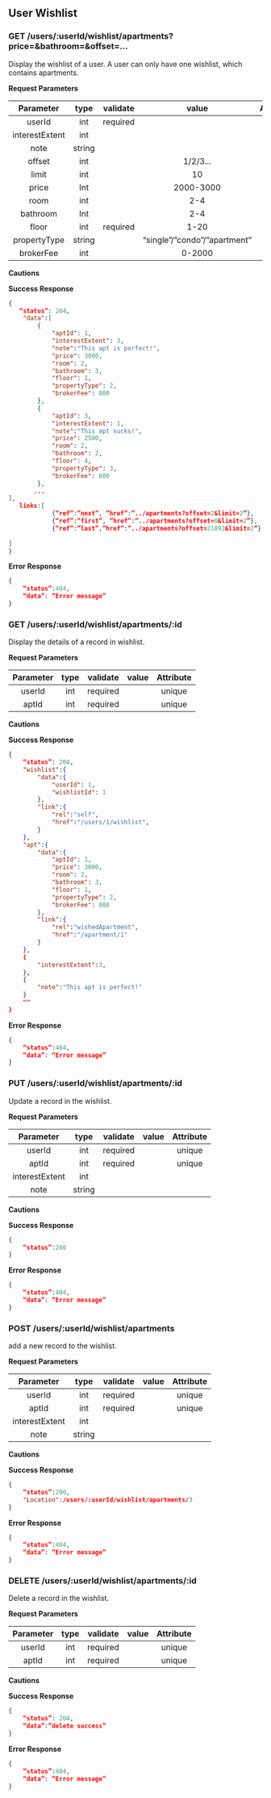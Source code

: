 User Wishlist
-------------


### GET **/users/:userId/wishlist/apartments?price=&bathroom=&offset=...**

Display the wishlist of a user. A user can only have one wishlist, which contains apartments.

**Request Parameters**

| Parameter | type   | validate | value | Attribute |
|:---------:|:------:|:--------:|:-----:|:---------:|
|   userId   | int  | required |       |  unique   |
|   interestExtent   | int  |  |       |   |
|   note   | string  |  |       |    |
|   offset    |  int   |       |       1/2/3...       |    1     |        page number      |
|   limit   |  int   |       |          10          |    10     |           limit      |
|price| Int |       | 2000-3000|  2000  |   | room price |
|room| int |         |2-4|  2  | number of rooms|        
|bathroom| Int | |2-4| 2| number of bathrooms|       
|floor            | int    | required | 1-20    |  1  |
|propertyType| string	|	| “single”/”condo”/”apartment”	|	|	|	
|brokerFee|	int	|	| 0-2000|	|

**Cautions**

**Success Response**

```json
{
   “status”: 204,
    "data":[
        {
            "aptId": 1,
            "interestExtent": 3,
            "note":"This apt is perfect!",
            "price": 3000,
            "room": 2,
            "bathroom": 3,
            "floor": 1,
            "propertyType": 2,
            "brokerFee": 800
        }, 
        {
	        "aptId": 3,
	        "interestExtent": 1,
            "note":"This apt sucks!",
            "price": 2500,
            "room": 2,
            "bathroom": 2,
            "floor": 4,
            "propertyType": 3,
            "brokerFee": 600
        },
       ...
],
   links:[
            {“ref”:”next”, ”href”:”../apartments?offset=2&limit=2”},
	        {“ref”:”first”, ”href”:”../apartments?offset=0&limit=2”},
            {“ref”:”last”,”href”:”../apartments?offset=21092&limit=2”}
	
]
}

```
**Error Response**

```json
{
    “status”:404,
    “data”: “Error message”
}
```



### GET **/users/:userId/wishlist/apartments/:id**

Display the details of a record in wishlist.

**Request Parameters**

| Parameter | type   | validate | value | Attribute |
|:---------:|:------:|:--------:|:-----:|:---------:|
|   userId   | int  | required |       |  unique   |
|   aptId    | int  | required |       |  unique   |

**Cautions**

**Success Response**

```json
{
    “status”: 204,
    "wishlist":{
        "data":{
            "userId": 1,
            "wishlistId": 1
        },
        "link":{
            "rel":"self",
            "href":"/users/1/wishlist",
        }
    },
    "apt":{
        "data":{
            "aptId": 1,
            "price": 3000,
            "room": 2,
            "bathroom": 3,
            "floor": 1,
            "propertyType": 2,
            "brokerFee": 800
        },
        "link":{
            "rel":"wishedApartment",
            "href":"/apartment/1"
        }
    },
    {
        "interestExtent":3,
    },
    {
        "note":"This apt is perfect!"
    }
    ""
}
```
**Error Response**

```json
{
    “status”:404,
    “data”: “Error message”
}
```



### PUT  **/users/:userId/wishlist/apartments/:id**

Update a record in the wishlist.

**Request Parameters**

| Parameter | type   | validate | value | Attribute |
|:---------:|:------:|:--------:|:-----:|:---------:|
|   userId   | int  | required |       |  unique   |
|   aptId    | int  | required |       |  unique   |
|   interestExtent    | int  |  |       |     |
|   note    | string  |  |       |     |

**Cautions**

**Success Response**

```json
{
    “status”:200
}
```
**Error Response**

```json
{
    “status”:404,
    “data”: “Error message”
}
```



### POST **/users/:userId/wishlist/apartments**

add a new record to the wishlist.

**Request Parameters**

| Parameter | type   | validate | value | Attribute |
|:---------:|:------:|:--------:|:-----:|:---------:|
|   userId   | int  | required |       |  unique   |
|   aptId    | int  | required |       |  unique   |
|   interestExtent    | int  |  |       |     |
|   note    | string  |  |       |     |

**Cautions**

**Success Response**

```json
{
    “status”:200,
    "Location":/users/:userId/wishlist/apartments/3
}
```
**Error Response**

```json
{
    “status”:404,
    “data”: “Error message”
}
```



### DELETE **/users/:userId/wishlist/apartments/:id**

Delete a record in the wishlist.

**Request Parameters**

| Parameter | type   | validate | value | Attribute |
|:---------:|:------:|:--------:|:-----:|:---------:|
|   userId   | int  | required |       |  unique   |
|   aptId    | int  | required |       |  unique   |

**Cautions**

**Success Response**

```json
{
    “status”: 204,
    “data”:”delete success”
}
```
**Error Response**

```json
{
    “status”:404,
    “data”: “Error message”
}
```

